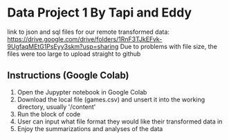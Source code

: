 # Data Project 1 By Tapi and Eddy

link to json and sql files for our remote transformed data: https://drive.google.com/drive/folders/1RnF3TJkEFvk-9UgfaqMEtG1PsEyy3skm?usp=sharing
Due to problems with file size, the files were too large to upload straight to github

## Instructions (Google Colab)
1. Open the Jupypter notebook in Google Colab
2. Download the local file (games.csv) and unsert it into the working directory, usually '/content'
3. Run the block of code
4. User can input what file format they would like their transformed data in
5. Enjoy the summarizations and analyses of the data
